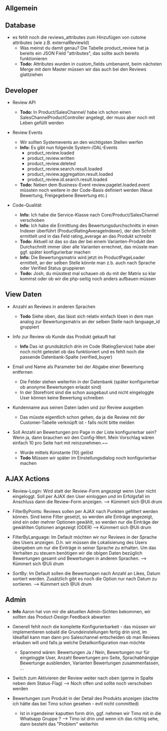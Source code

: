 ## Allgemein

## Database
- es fehlt noch die reviews_attributes zum Hinzufügen von cutome attributes (wie z.B. externalReviewId)
    - Was meinst du damit genau? Die Tabelle product_review hat ja bereits ein JSON Field "attributes", das sollte auch bereits funktionieren
    - **Todo:** Attributes wurden in custom_fields umbenannt, beim nächsten Merge mit dem Master müssen wir das auch bei den Reviews glattziehen
    
## Developer
- Review API
    - **Todo:** In Product/SalesChannel/ habe ich schon einen SalesChannelProductController angelegt, der muss aber noch mit Leben gefüllt werden
    
- Review Events
    - Wir sollten Systemevents an den wichtigsten Stellen werfen
    - **Info:** Es gibt nun folgende System-/DAL-Events
        - product_review.loaded
        - product_review.written
        - product_review.deleted
        - product_review.search.result.loaded
        - product_review.aggregation.result.loaded
        - product_review.id.search.result.loaded
    - **Todo:** Neben dem Business-Event review.pagelet.loaded.event müssten noch weitere in der Code-Basis definiert werden (Neue Bewertung, Freigegebene Bewertung etc.)
    
- Code-Qualität
    - **Info:** Ich habe die Service-Klasse nach Core/Product/SalesChannel verschoben
    - **Info:** Ich habe die Ermittlung des Bewertungsdurchschnitts in einen Indexer überführt (ProductRatingAverageIndexer), der den Schnitt ermittelt und in das Feld rating_average an das Produkt schreibt
    - **Todo:** Aktuell ist das so das der bei einem Varianten-Produkt den Durchschnitt immer über alle Varianten errechnet, das müsste man ggf. später konfigurierbar machen
    - **Info:** Die Bewertungsmatrix wird jetzt im ProductPageLoader ermittelt, an der selben Stelle könnte man z.b. auch nach Sprache oder Verified Status gruppieren
    - **Todo:** Josh, du müsstest mal schauen ob du mit der Matrix so klar kommst oder ob wir die php-seitig noch anders aufbauen müssen

## View Daten

- Anzahl an Reviews in anderen Sprachen 
    - **Todo**  Siehe oben, das lässt sich relativ einfach lösen in dem man analog zur Bewertungsmatrix an der selben Stelle nach language_id gruppiert
    
- Info zur Review ob Kunde das Produkt gekauft hat
    - **Info** Das ist grundsätzlich drin im Code (RatingService) habe aber noch nicht getestet ob das funktioniert und es fehlt noch die passende Datenbank-Spalte (verified_buyer)

- Email und Name als Parameter bei der Abgabe einer Bewertung entfernen
    - Die Felder stehen weiterhin in der Datenbank (später konfigurierbar ob anonyme Bewertungen erlaubt sind)
    - In der Storefront sind die schon ausgebaut und nicht eingeloggte User können keine Bewertung schreiben

- Kundenname aus seinen Daten laden und zur Review ausgeben
    - Das müsste eigentlich schon gehen, da ja die Review mit der Customer-Tabelle verknüpft ist - falls nicht bitte melden

- Soll Anzahl an Bewertungen pro Page in der Liste konfigurierbar sein? Wenn ja, dann brauchen wir den Config-Wert. Mein Vorschlag wären einfach 10 pro Seite hart mit reinzunehmen.~~
    - Wurde mittels Konstante (10) gelöst
    - **Todo** Müssen wir später im Einstellungsdialog noch konfigurierbar machen  
    
## AJAX Actions

- Review-Login: Wird statt der Review-Form angezeigt wenn User nicht eingeloggt. Soll per AJAX den User einloggen und im Erfolgsfall im Anschluss dann die Review-Form anzeigen. 
    --> Kümmert sich @Uli drum
    
- FilterByPoints: Reviews sollen per AJAX nach Punkten gefiltert werden können. Sind keine Filter gesetzt, so werden alle Einträge angezeigt, sind ein oder mehrer Optionen gewählt, so werden nur die Einträge der gewählten Optionen angezeigt (ODER)
    --> Kümmert sich @Uli drum
    
- FilterByLanguage: Im Default möchten wir nur Reviews in der Sprache des Users anzeigen. D.h. wir müssen die Lokalisierung des Users übergeben um nur die Einträge in seiner Sprache zu erhalten. Um das Verhalten zu steuern benötigen wir die obigen Daten bezüglich Bewertungen gesamt und Bewertungen in anderen Sprachen. 
    --> Kümmert sich @Uli drum
    
- SortBy: Im Default sollen die Bewertungen nach Anzahl an Likes, Datum sortiert werden. Zusätzlich gibt es noch die Option nur nach Datum zu sortieren.
    --> Kümmert sich @Uli drum
    
## Admin
- **Info** Aaron hat von mir die aktuellen Admin-Sichten bekommen, wir sollten das Product-Design Feedback abwarten

- Generell fehlt noch die komplette Konfigurierbarkeit - das müssen wir implementieren sobald die Grundeinstellungen fertig drin sind, im Idealfall kann man dann pro
Saleschannel entscheiden ob man Reviews erlauben will und falls ja welche Detailkonfiguration man möchte
    - Spannend wären: Bewertungen Ja / Nein, Bewertungen nur für eingeloggte User, Anzahl Bewertungen pro Seite, Sprachabhängige Bewertunge ausblenden, Varianten Bewertungen zusammenfassen, ...
- Switch zum Aktivieren der Review weiter nach oben (gerne in Spalte neben dem  Status-Flag)
    --> Noch offen und sollte noch verschoben werden
- Bewertungen zum Produkt in der Detail des Produkts anzeigen (dachte ich hätte das bei Timo schon gesehen - evtl nicht committed)
    - Ist in irgendeiner kaputten form drin, ggf. nehmen wir Timo mit in die Whatsapp Gruppe ?
    --> Timo ist drin und wenn ich das richtig sehe, dann besteht das "Problem" weiterhin
    
